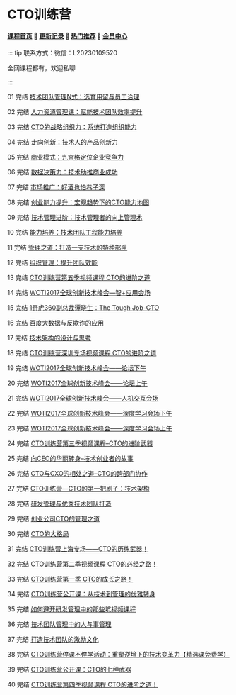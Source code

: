 # CTO训练营

#### [**课程首页**](../../README.md) 💖 [**更新记录**](./gxjl-2023.md) 💖 [**热门推荐**](./rmtj.md) 💖 [**会员中心**](./vip.md)

::: tip
联系方式：微信：L20230109520

全网课程都有，欢迎私聊

 

:::

01 完结 [技术团队管理N式：选育用留与员工治理](https://edu.51cto.com/course/26416.html)

02 完结 [人力资源管理课：赋能技术团队效率提升](https://edu.51cto.com/course/26415.html)

03 完结 [CTO的战略组织力：系统打造组织能力](https://edu.51cto.com/course/26414.html)

04 完结 [走向创新：技术人的产品创新力](https://edu.51cto.com/course/26368.html)

05 完结 [商业模式：九宫格定位企业竞争力](https://edu.51cto.com/course/26360.html)

06 完结 [数据决策力：技术助推商业成功](https://edu.51cto.com/course/26359.html)

07 完结 [市场推广：好酒也怕巷子深](https://edu.51cto.com/course/26358.html)

08 完结 [创业能力提升：宏观趋势下的CTO能力地图](https://edu.51cto.com/course/26357.html)

09 完结 [技术管理进阶：技术管理者的向上管理术](https://edu.51cto.com/course/26348.html)

10 完结 [能力培养：技术团队工程能力培养](https://edu.51cto.com/course/26347.html)

11 完结 [管理之道：打造一支技术的特种部队](https://edu.51cto.com/course/26346.html)

12 完结 [组织管理：提升团队效能](https://edu.51cto.com/course/26345.html)

13 完结 [CTO训练营第五季视频课程 CTO的进阶之道](https://edu.51cto.com/course/13624.html)

14 完结 [WOTI2017全球创新技术峰会—智+应用会场](https://edu.51cto.com/course/10880.html)

15 完结 [1奇虎360副总裁谭晓生：The Tough Job-CTO](https://edu.51cto.com/course/11377.html)

16 完结 [百度大数据与反欺诈的应用](https://edu.51cto.com/course/11394.html)

17 完结 [技术架构的设计与思考](https://edu.51cto.com/course/11395.html)

18 完结 [CTO训练营深圳专场视频课程 CTO的进阶之道](https://edu.51cto.com/course/12319.html)

19 完结 [WOTI2017全球创新技术峰会——论坛下午](https://edu.51cto.com/course/10857.html)

20 完结 [WOTI2017全球创新技术峰会——论坛上午](https://edu.51cto.com/course/10858.html)

21 完结 [WOTI2017全球创新技术峰会——人机交互会场](https://edu.51cto.com/course/10856.html)

22 完结 [WOTI2017全球创新技术峰会——深度学习会场下午](https://edu.51cto.com/course/10855.html)

23 完结 [WOTI2017全球创新技术峰会——深度学习会场上午](https://edu.51cto.com/course/10854.html)

24 完结 [CTO训练营第三季视频课程–CTO的进阶武器](https://edu.51cto.com/course/9152.html)

25 完结 [向CEO的华丽转身–技术创业者的故事](https://edu.51cto.com/course/8224.html)

26 完结 [CTO与CXO的相处之道–CTO的跨部门协作](https://edu.51cto.com/course/8223.html)

27 完结 [CTO训练营—CTO的第一把刷子：技术架构](https://edu.51cto.com/course/8221.html)

28 完结 [研发管理与优秀技术团队打造](https://edu.51cto.com/course/8212.html)

29 完结 [创业公司CTO的管理之道](https://edu.51cto.com/course/8207.html)

30 完结 [CTO的大格局](https://edu.51cto.com/course/8206.html)

31 完结 [CTO训练营上海专场——CTO的历练武器！](https://edu.51cto.com/course/7340.html)

32 完结 [CTO训练营第二季视频课程 CTO的必经之路！](https://edu.51cto.com/course/7181.html)

33 完结 [CTO训练营第一季 CTO的成长之路！](https://edu.51cto.com/course/5770.html)

34 完结 [CTO训练营公开课：从技术到管理的优雅转身](https://edu.51cto.com/course/5615.html)

35 完结 [如何避开研发管理中的那些坑视频课程](https://edu.51cto.com/course/20186.html)

36 完结 [技术团队管理中的人与事管理](https://edu.51cto.com/course/21555.html)

37 完结 [打造技术团队的激励文化](https://edu.51cto.com/course/21556.html)

38 完结 [CTO训练营停课不停学活动：重塑逆境下的技术变革力【精选课免费学】](https://edu.51cto.com/course/21671.html)

39 完结 [CTO训练营公开课：CTO的七种武器](https://edu.51cto.com/course/22031.html)

40 完结 [CTO训练营第四季视频课程 CTO的进阶之道！](https://edu.51cto.com/course/11918.html)